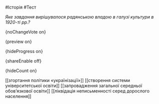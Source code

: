 #Історія #Тест

*Яке завдання вирішувалося радянською владою в галузі культури в 1920-ті рр.?*

{noChangeVote on}

{preview on}

{hideProgress on}

{shareEnable off}

{hideCount on}

[[згортання політики «українізації»]]
[[створення системи університетської освіти]]
[[запровадження загальної середньої обов’язкової освіти]]
[[ліквідація неписьменності серед дорослого населення]]
